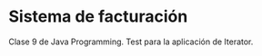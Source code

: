 Sistema de facturación
======================

Clase 9 de Java Programming. Test para la aplicación de Iterator.


